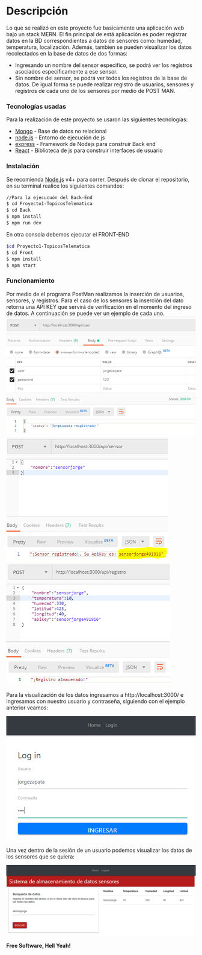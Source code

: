 # Descripción
Lo que se realizó en este proyecto fue basicamente una aplicación web bajo un stack MERN. El fin principal de está aplicación es poder registrar datos en la BD correspondientes a datos de sensores como: humedad, temperatura, localización. Además, tambien se pueden visualizar los datos recolectados en la base de datos de dos formas:
  - Ingresando un nombre del sensor especifico, se podrá ver los registros asociados especificamente a ese sensor.
  - Sin nombre del sensor, se podrá ver todos los registros de la base de datos.
De igual forma se puede realizar registro de usuarios, sensores y registros de cada uno de los sensores por medio de POST MAN.

### Tecnologías usadas
Para la realización de este proyecto se usaron las siguientes tecnologías:
* [Mongo] - Base de datos no relacional
* [node.js] - Entorno de ejecución de js
* [express] - Framework de Nodejs para construir Back end
* [React] - Biblioteca de js para construir interfaces de usuario

### Instalación
Se recomienda [Node.js](https://nodejs.org/) v4+ para correr.
Después de clonar el repositorio, en su terminal realice los siguientes comandos:
```sh
//Para la ejecucuón del Back-End
$ cd Proyecto1-TopicosTelematica
$ cd Back
$ npm install 
$ npm run dev 
```
En  otra consola debemos ejecutar el FRONT-END
```sh
$cd Proyecto1-TopicosTelematica
$ cd Front
$ npm install 
$ npm start
```
### Funcionamiento
Por medio de el programa PostMan realizamos la inserción de usuarios, sensores, y registros. Para el caso de los sensores la inserción del dato retorna una API KEY que servirá de verificación en el momento del ingreso de datos. A continuación se puede ver un ejemplo de cada uno.
![Alt text](IngresoUsuario.PNG)
![Alt text](IngresoSensor.PNG)
![Alt text](IngresoRegistro.PNG)

Para la visualización de los datos ingresamos a http://localhost:3000/ e ingresamos con nuestro usuario y contraseña, siguiendo con el ejemplo anterior veamos:

![Alt text](Login.PNG)

Una vez dentro de la sesión de un usuario podemos visualizar los datos de los sensores que se quiera:

![Alt text](visualizacion.PNG)

**Free Software, Hell Yeah!**

[//]: # (These are reference links used in the body of this note and get stripped out when the markdown processor does its job. There is no need to format nicely because it shouldn't be seen. Thanks SO - http://stackoverflow.com/questions/4823468/store-comments-in-markdown-syntax)
   [dill]: <https://github.com/joemccann/dillinger>
   [john gruber]: <http://daringfireball.net>
   [df1]: <http://daringfireball.net/projects/markdown/>
   [markdown-it]: <https://github.com/markdown-it/markdown-it>
   [node.js]: <http://nodejs.org>
   [jQuery]: <http://jquery.com>
   [express]: <http://expressjs.com>
[Mongo]: <https://www.mongodb.com/es>
[React]: <https://es.reactjs.org/>
  

